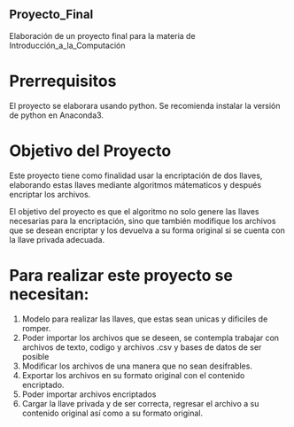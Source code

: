 ## Proyecto_Final
Elaboración de un proyecto final para la materia de Introducción_a_la_Computación

# Prerrequisitos
El proyecto se elaborara usando python. Se recomienda instalar la versión de python en Anaconda3.

# Objetivo del Proyecto
Este proyecto tiene como finalidad usar la encriptación de dos llaves, elaborando estas llaves mediante algoritmos mátematicos y después encriptar los archivos.

El objetivo del proyecto es que el algoritmo no solo genere las llaves necesarias para la encriptación, sino que también modifique los archivos que se desean encriptar y los devuelva a su forma original si se cuenta con la llave privada adecuada.

# Para realizar este proyecto se necesitan:
  1. Modelo para realizar las llaves, que estas sean unicas y dificiles de romper.
  2. Poder importar los archivos que se deseen, se contempla trabajar con archivos de texto, codigo y archivos .csv y bases de datos de ser          posible
  3. Modificar los archivos de una manera que no sean desifrables.
  4. Exportar los archivos en su formato original con el contenido encriptado.
  5. Poder importar archivos encriptados 
  6. Cargar la llave privada y de ser correcta, regresar el archivo a su contenido original así como a su formato original.

